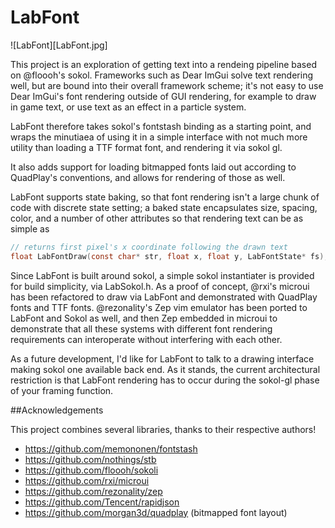 
# LabFont

![LabFont][LabFont.jpg]

This project is an exploration of getting text into a rendeing pipeline
based on @floooh's sokol. Frameworks such as Dear ImGui solve text
rendering well, but are bound into their overall framework scheme; it's
not easy to use Dear ImGui's font rendering outside of GUI rendering, for
example to draw in game text, or use text as an effect in a particle system.

LabFont therefore takes sokol's fontstash binding as a starting point, and
wraps the minutiaea of using it in a simple interface with not much more
utility than loading a TTF format font, and rendering it via sokol gl.

It also adds support for loading bitmapped fonts laid out according to QuadPlay's
conventions, and allows for rendering of those as well.

LabFont supports state baking, so that font rendering isn't a large chunk
of code with discrete state setting; a baked state encapsulates size, spacing,
color, and a number of other attributes so that rendering text can be as simple
as

```c
// returns first pixel's x coordinate following the drawn text
float LabFontDraw(const char* str, float x, float y, LabFontState* fs);
```

Since LabFont is built around sokol, a simple sokol instantiater is provided
for build simplicity, via LabSokol.h. As a proof of concept, @rxi's microui
has been refactored to draw via LabFont and demonstrated with QuadPlay
fonts and TTF fonts. @rezonality's Zep vim emulator has been ported to
LabFont and Sokol as well, and then Zep embedded in microui to demonstrate
that all these systems with different font rendering requirements can
interoperate without interfering with each other.

As a future development, I'd like for LabFont to talk to a drawing interface
making sokol one available back end. As it stands, the current architectural
restriction is that LabFont rendering has to occur during the sokol-gl
phase of your framing function.

##Acknowledgements

This project combines several libraries, thanks to their respective authors!

- https://github.com/memononen/fontstash
- https://github.com/nothings/stb
- https://github.com/floooh/sokoli
- https://github.com/rxi/microui
- https://github.com/rezonality/zep
- https://github.com/Tencent/rapidjson
- https://github.com/morgan3d/quadplay (bitmapped font layout) 

